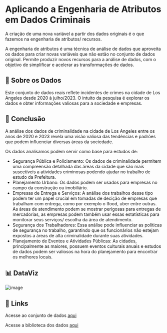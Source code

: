 # Aplicando a Engenharia de Atributos em Dados Criminais
A criação de uma nova variável a partir dos dados originais é o que fazemos na engenharia de atributos/ recursos. 

A engenharia de atributos é uma técnica de análise de dados que aproveita os dados para criar novas variáveis que não estão no conjunto de dados original. 
Permite produzir novos recursos para a análise de dados, com o objetivo de simplificar e acelerar as transformações de dados.  

## 🎲 Sobre os Dados 
Este conjunto de dados reais reflete incidentes de crimes na cidade de Los Angeles desde 2020 à julho/2023.
O intuito da pesquisa é explorar os dados e obter informações valiosas para a sociedade e empresas.

## 🎯 Conclusão 
A análise dos dados de criminalidade na cidade de Los Angeles entre os anos de 2020 e 2023 revela uma visão valiosa das tendências e padrões que podem influenciar diversas áreas da sociedade.

Os dados analisamos podem servir como base para estudos de:

- Segurança Pública e Policiamento: Os dados de criminalidade permitem uma compreensão detalhada das áreas da cidade que são mais suscetíveis a atividades criminosas podendo ajudar no trabalho de estudo da Prefeitura.
- Planejamento Urbano: Os dados podem ser usados para empresas no campo da construção ou imobiliário.
- Empresas de Entrega e Serviços: A análise dos trabalhos desse tipo podem ter um papel crucial em tomadas de decição de empresas que trabalham com entrega, como por exemplo o Ifood, uber entre outras. As áreas de atendimento podem se mostrar perigosas para entregas de mercadorias, as empresas podem também usar essas estatísticas para monitorar seus serviços/ escolha da área de atendimento.
- Segurança dos Trabalhadores: Essa análise pode influenciar as políticas de segurança no trabalho, garantindo que os funcionários não estejam expostos a áreas de alta criminalidade durante suas atividades.
- Planejamento de Eventos e Atividades Públicas: As cidades, principalmente as maiores, possuem eventos culturais anuais e estudos de dados podem ser valiosos na hora do planejamento para encontrar os melhores locais.

## 📊 DataViz
![image](https://github.com/didellygamb/attribute_engineering/assets/109447846/55f52a6b-1ab4-455b-966e-7caa593856c8)


## 🔎 Links
Acesse ao conjunto de dados [aqui](https://catalog.data.gov/dataset/crime-data-from-2020-to-present) 

Acesse a biblioteca dos dados [aqui](https://data.lacity.org/Public-Safety/Crime-Data-from-2020-to-Present/2nrs-mtv8)
